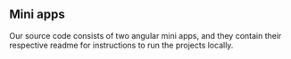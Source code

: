 ## Mini apps
Our source code consists of two angular mini apps, and they contain their respective readme for instructions to run the projects locally.
